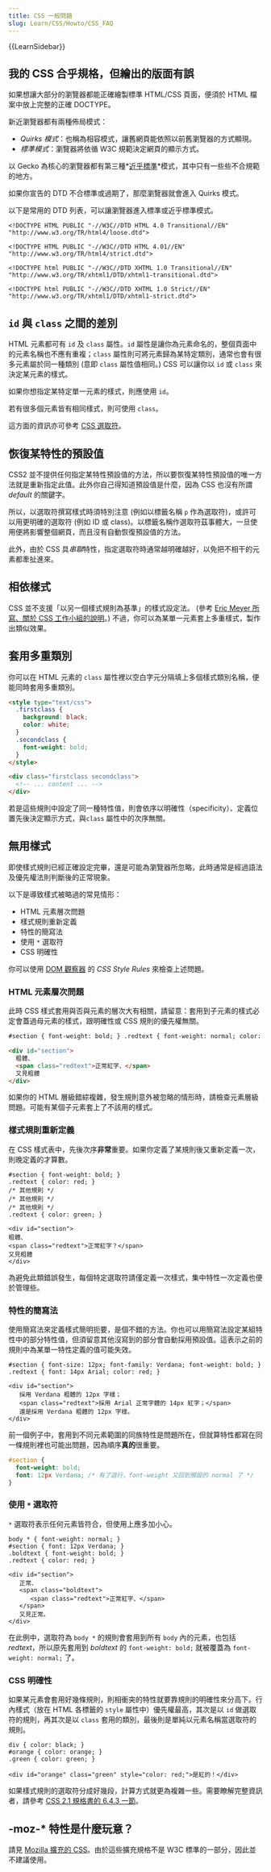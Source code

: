 ```yaml
---
title: CSS 一般問題
slug: Learn/CSS/Howto/CSS_FAQ
---
```


{{LearnSidebar}}

## 我的 CSS 合乎規格，但繪出的版面有誤

如果想讓大部分的瀏覽器都能正確繪製標準 HTML/CSS 頁面，便須於 HTML 檔案中放上完整的正確 DOCTYPE。

新近瀏覽器都有兩種佈局模式：

- _Quirks 模式_：也稱為相容模式，讓舊網頁能依照以前舊瀏覽器的方式顯現。
- _標準模式_：瀏覽器將依循 W3C 規範決定網頁的顯示方式。

以 Gecko 為核心的瀏覽器都有第三種*[近乎標準](zh_tw/Gecko_%e8%bf%91%e4%b9%8e%e6%a8%99%e6%ba%96%e6%a8%a1%e5%bc%8f)*模式，其中只有一些些不合規範的地方。

如果你宣告的 DTD 不合標準或過期了，那麼瀏覽器就會進入 Quirks 模式。

以下是常用的 DTD 列表，可以讓瀏覽器進入標準或近乎標準模式。

```plain
<!DOCTYPE HTML PUBLIC "-//W3C//DTD HTML 4.0 Transitional//EN"
"http://www.w3.org/TR/html4/loose.dtd">

<!DOCTYPE HTML PUBLIC "-//W3C//DTD HTML 4.01//EN"
"http://www.w3.org/TR/html4/strict.dtd">

<!DOCTYPE html PUBLIC "-//W3C//DTD XHTML 1.0 Transitional//EN"
"http://www.w3.org/TR/xhtml1/DTD/xhtml1-transitional.dtd">

<!DOCTYPE html PUBLIC "-//W3C//DTD XHTML 1.0 Strict//EN"
"http://www.w3.org/TR/xhtml1/DTD/xhtml1-strict.dtd">
```

## `id` 與 `class` 之間的差別

HTML 元素都可有 `id` 及 `class` 屬性。`id` 屬性是讓你為元素命名的，整個頁面中的元素名稱也不應有重複；`class` 屬性則可將元素歸為某特定類別，通常也會有很多元素屬於同一種類別 (意即 `class` 屬性值相同。) CSS 可以讓你以 `id` 或 `class` 來決定某元素的樣式。

如果你想指定某特定單一元素的樣式，則應使用 `id`。

若有很多個元素皆有相同樣式，則可使用 `class`。

這方面的資訊亦可參考 [CSS 選取符](zh_tw/CSS/Getting_Started/Selectors)。

## 恢復某特性的預設值

CSS2 並不提供任何指定某特性預設值的方法，所以要恢復某特性預設值的唯一方法就是重新指定此值。此外你自己得知道預設值是什麼，因為 CSS 也沒有所謂 _default_ 的關鍵字。

所以，以選取符撰寫樣式時須特別注意 (例如以標籤名稱 `p` 作為選取符)，或許可以用更明確的選取符 (例如 ID 或 class)。以標籤名稱作選取符茲事體大，一旦使用便將影響整個網頁，而且沒有自動恢復預設值的方法。

此外，由於 CSS 具*串聯*特性，指定選取符時通常越明確越好，以免把不相干的元素都牽扯進來。

## 相依樣式

CSS 並不支援「以另一個樣式規則為基準」的樣式設定法。 (參考 [Eric Meyer 所寫、關於 CSS 工作小組的說明](http://archivist.incutio.com/viewlist/css-discuss/2685)。) 不過，你可以為某單一元素套上多重樣式，製作出類似效果。

## 套用多重類別

你可以在 HTML 元素的 `class` 屬性裡以空白字元分隔填上多個樣式類別名稱，便能同時套用多重類別。

```html
<style type="text/css">
  .firstclass {
    background: black;
    color: white;
  }
  .secondclass {
    font-weight: bold;
  }
</style>

<div class="firstclass secondclass">
  <!-- ... content ... -->
</div>
```

若是這些規則中設定了同一種特性值，則會依序以明確性（specificity）、定義位置先後決定顯示方式，與`class` 屬性中的次序無關。

## 無用樣式

即使樣式規則已經正確設定完畢，還是可能為瀏覽器所忽略，此時通常是經過語法及優先權法則判斷後的正常現象。

以下是導致樣式被略過的常見情形：

- HTML 元素層次問題
- 樣式規則重新定義
- 特性的簡寫法
- 使用 `*` 選取符
- CSS 明確性

你可以使用 [DOM 觀察器](zh_tw/DOM_%e8%a7%80%e5%af%9f%e5%99%a8) 的 _CSS Style Rules_ 來檢查上述問題。

### HTML 元素層次問題

此時 CSS 樣式套用與否與元素的層次大有相關，請留意：套用到子元素的樣式必定會蓋過母元素的樣式，跟明確性或 CSS 規則的優先權無關。

```html
#section { font-weight: bold; } .redtext { font-weight: normal; color: red; }

<div id="section">
  粗體、
  <span class="redtext">正常紅字、</span>
  又見粗體
</div>
```

如果你的 HTML 層級錯綜複雜，發生規則意外被忽略的情形時，請檢查元素層級問題。可能有某個子元素套上了不該用的樣式。

### 樣式規則重新定義

在 CSS 樣式表中，先後次序**非常**重要。如果你定義了某規則後又重新定義一次，則晚定義的才算數。

```plain
#section { font-weight: bold; }
.redtext { color: red; }
/* 其他規則 */
/* 其他規則 */
/* 其他規則 */
.redtext { color: green; }

<div id="section">
粗體、
<span class="redtext">正常紅字？</span>
又見粗體
</div>
```

為避免此類錯誤發生，每個特定選取符請僅定義一次樣式，集中特性一次定義也便於管理些。

### 特性的簡寫法

使用簡寫法來定義樣式簡明扼要，是個不錯的方法。你也可以用簡寫法設定某組特性中的部分特性值，但須留意其他沒寫到的部分會自動採用預設值。這表示之前的規則中為某單一特性定義的值可能失效。

```plain
#section { font-size: 12px; font-family: Verdana; font-weight: bold; }
.redtext { font: 14px Arial; color: red; }

<div id="section">
   採用 Verdana 粗體的 12px 字樣；
   <span class="redtext">採用 Arial 正常字體的 14px 紅字；</span>
   還是採用 Verdana 粗體的 12px 字樣。
</div>
```

前一個例子中，套用到不同元素範圍的同族特性是問題所在，但就算特性都寫在同一條規則裡也可能出問題，因為順序**真的**很重要。

```css
#section {
  font-weight: bold;
  font: 12px Verdana; /* 有了這行，font-weight 又回到預設的 normal 了 */
}
```

### 使用 `*` 選取符

`*` 選取符表示任何元素皆符合，但使用上應多加小心。

```plain
body * { font-weight: normal; }
#section { font: 12px Verdana; }
.boldtext { font-weight: bold; }
.redtext { color: red; }

<div id="section">
   正常、
   <span class="boldtext">
      <span class="redtext">正常紅字、</span>
   </span>
   又見正常。
</div>
```

在此例中，選取符為 `body *` 的規則會套用到所有 `body` 內的元素，也包括 _redtext_，所以原先套用到 _boldtext_ 的 `font-weight: bold;` 就被覆蓋為 `font-weight: normal;` 了。

### CSS 明確性

如果某元素會套用好幾條規則，則相衝突的特性就要靠規則的明確性來分高下。行內樣式（放在 HTML 各標籤的 `style` 屬性中）優先權最高，其次是以 `id` 做選取符的規則，再其次是以 `class` 套用的類別，最後則是單純以元素名稱當選取符的規則。

```plain
div { color: black; }
#orange { color: orange; }
.green { color: green; }

<div id="orange" class="green" style="color: red;">是紅的！</div>
```

如果樣式規則的選取符分成好幾段，計算方式就更為複雜一些。需要瞭解完整資訊者，請參考 [CSS 2.1 規格書的 6.4.3 一節](https://www.w3.org/TR/CSS21/cascade.html#specificity)。

## -moz-\* 特性是什麼玩意？

請見 [Mozilla 擴充的 CSS](/zh-TW/docs/Web/CSS/Mozilla_Extensions)。由於這些擴充規格不是 W3C 標準的一部分，因此並不建議使用。
